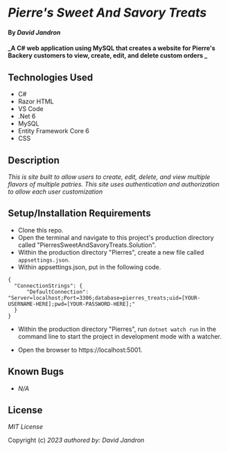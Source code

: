 # _Pierre's Sweet And Savory Treats_

#### By _David Jandron_

#### _A C# web application using MySQL that creates a website for Pierre's Backery customers to view, create, edit, and delete custom orders _

## Technologies Used

* C#
* Razor HTML
* VS Code
* .Net 6
* MySQL
* Entity Framework Core 6
* CSS

## Description

_This is site built to allow users to create, edit, delete, and view multiple flavors of multiple patries. This site uses authentication and authorization to allow each user customization_

## Setup/Installation Requirements

* Clone this repo.
* Open the terminal and navigate to this project's production directory called "PierresSweetAndSavoryTreats.Solution".
* Within the production directory "Pierres", create a new file called `appsettings.json`.
* Within appsettings.json, put in the following code.
```
{
  "ConnectionStrings": {
      "DefaultConnection": "Server=localhost;Port=3306;database=pierres_treats;uid=[YOUR-USERNAME-HERE];pwd=[YOUR-PASSWORD-HERE];"
  }
}
```
* Within the production directory "Pierres", run `dotnet watch run` in the command line to start the project in development mode with a watcher.

* Open the browser to https://localhost:5001.


## Known Bugs

* _N/A_

## License

_MIT License_

Copyright (c) _2023_ _authored by: David Jandron_